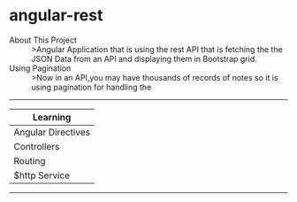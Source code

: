 # angular-rest

<dl>
 <dt>About This Project</dt>
 <dd>
>Angular Application that is using the rest API that is fetching the the JSON Data from an API and displaying them in Bootstrap
grid.
</dd>
<dt>Using Pagination</dt>
<dd>
>Now in an API,you may have thousands of records of notes so it is using pagination for handling the 
</dd>
</dl>

---

| Learning                  |
| -------------             |
| Angular Directives        |
| Controllers               |
| Routing                   |
| $http Service             |

---


